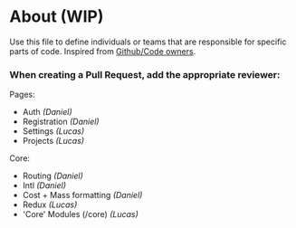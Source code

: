 # About (WIP)

Use this file to define individuals or teams that are responsible for specific
parts of code.
Inspired from [Github/Code owners](https://help.github.com/articles/about-codeowners/).

### When creating a Pull Request, add the appropriate reviewer:

Pages:
- Auth *(Daniel)*
- Registration *(Daniel)*
- Settings *(Lucas)*
- Projects *(Lucas)*

Core:
- Routing *(Daniel)*
- Intl *(Daniel)*
- Cost + Mass formatting *(Daniel)*
- Redux *(Lucas)*
- 'Core' Modules (/core) *(Lucas)*
